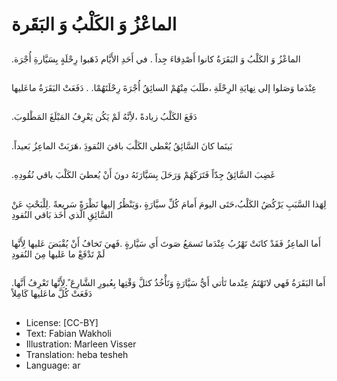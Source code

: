# الماعْزُ وَ الكَلْبُ وَ البَقَرة 

##
 .الماعْزُ وَ الكَلْبُ وَ البَقَرَةُ كانوا أَصْدِقاءَ جِداً 
. في أَحَدِ الأَيَّام ذَهَبوا رِحْلَةٍ بِسَيَّارةِ أُجْرَة

##
عِنْدَما وَصَلوا إلى نِهايَةِ الرِحْلَةِ ،طَلَبَ مِنْهُمْ السائِقُ أُجْرَةَ رِحْلَتَهُمْا.
.  دَفَعَتْ البَقَرَةُ ماعَليها

##
 .دَفَعَ الكَلْبُ زيادةً ،لأِنَّهُ لَمْ يَكُن يَعْرِفُ المَبْلَغَ المَطْلوبَ

##
.بَينَما كانَ السَّائِقُ يُعْطي الكَلْبَ باقيَ النُقودَِ ،هَرَبَتْ الماعِزُ بَعيداً

##
 .غَضِبَ السَّائِقُ جِدّاً فَتَرَكَهُمْ وَرَحَلَ بِسَيَّارَتَهُ دونَ أَنْ يُعطيَ الكَلْبَ باقي نُقُودِهِ

##
لِهَذا السَّبَبِ يَرْكُضُ الكَلْبُ،حَتَى اليومَ أَمامَ كُلِّ سيَّارَةٍ ،وَيَنْظُرُ إليها نَظْرَةً سَريعةً 
 .لِلْبَحْثِ عَنْ السَّائِقِ الَّذي أَخَذ  بَاقي النُقودِ

##
   أَما الماعِزُ فَقَدْ كانَتْ تَهْرُبُ عِنْدَما تَسمَعُ صَوتَ أَي سَيَّارةٍ
 .فَهيَ تَخافُ أَنْ يُقْبَضَ عَليها لِأَنَّها لَمْ تَدْفَعْ ما عَليها مِنَ النُقودِ 

##
 .أَما البَقَرَةُ فَهي لاتَهْتَمُ عِنْدما تَأتي أَيُّ سَيَّارَةٍ
وَتَأْخُذُ كثلَّ وَقْتِها بِعُبورِ الشَّارِعَ 
 ً.لِأَنَّها تَعْرِفُ أَنَّها دَفَعَتْ كُلَّ ماعَليها كَامِلاً 


##
* License: [CC-BY]
* Text: Fabian Wakholi
* Illustration: Marleen Visser
* Translation: heba tesheh
* Language: ar

